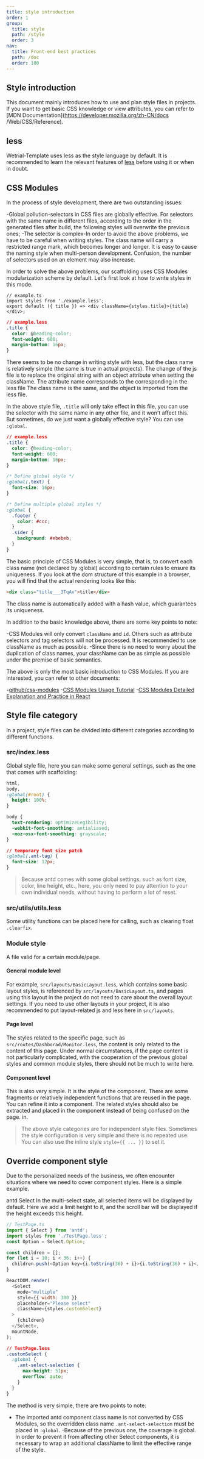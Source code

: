 ```yaml
---
title: style introduction
order: 1
group:
  title: style
  path: /style
  order: 3
nav:
  title: Front-end best practices
  path: /doc
  order: 100
---
```


## Style introduction

This document mainly introduces how to use and plan style files in projects. If you want to get basic CSS knowledge or view attributes, you can refer to [MDN Documentation](https://developer.mozilla.org/zh-CN/docs /Web/CSS/Reference).

## less

Wetrial-Template uses less as the style language by default. It is recommended to learn the relevant features of [less](http://lesscss.org/) before using it or when in doubt.

## CSS Modules

In the process of style development, there are two outstanding issues:

-Global pollution-selectors in CSS files are globally effective. For selectors with the same name in different files, according to the order in the generated files after build, the following styles will overwrite the previous ones; -The selector is complex-In order to avoid the above problems, we have to be careful when writing styles. The class name will carry a restricted range mark, which becomes longer and longer. It is easy to cause the naming style when multi-person development. Confusion, the number of selectors used on an element may also increase.

In order to solve the above problems, our scaffolding uses CSS Modules modularization scheme by default. Let's first look at how to write styles in this mode.

```tsx |pure
// example.ts
import styles from './example.less';
export default ({ title }) => <div className={styles.title}>{title}</div>;
```

```css |pure
// example.less
.title {
  color: @heading-color;
  font-weight: 600;
  margin-bottom: 16px;
}
```

There seems to be no change in writing style with less, but the class name is relatively simple (the same is true in actual projects). The change of the js file is to replace the original string with an object attribute when setting the className. The attribute name corresponds to the corresponding in the less file The class name is the same, and the object is imported from the less file.

In the above style file, `.title` will only take effect in this file, you can use the selector with the same name in any other file, and it won't affect this. But sometimes, do we just want a globally effective style? You can use `:global`.

```css |pure
// example.less
.title {
  color: @heading-color;
  font-weight: 600;
  margin-bottom: 16px;
}

/* Define global style */
:global(.text) {
  font-size: 16px;
}

/* Define multiple global styles */
:global {
  .footer {
    color: #ccc;
  }
  .sider {
    background: #ebebeb;
  }
}
```

The basic principle of CSS Modules is very simple, that is, to convert each class name (not declared by :global) according to certain rules to ensure its uniqueness. If you look at the dom structure of this example in a browser, you will find that the actual rendering looks like this:

```html |pure
<div class="title___3TqAx">title</div>
```

The class name is automatically added with a hash value, which guarantees its uniqueness.

In addition to the basic knowledge above, there are some key points to note:

-CSS Modules will only convert `className` and `id`. Others such as attribute selectors and tag selectors will not be processed. It is recommended to use className as much as possible. -Since there is no need to worry about the duplication of class names, your className can be as simple as possible under the premise of basic semantics.

The above is only the most basic introduction to CSS Modules. If you are interested, you can refer to other documents:

-[github/css-modules](https://github.com/css-modules/css-modules) -[CSS Modules Usage Tutorial](http://www.ruanyifeng.com/blog/2016/06/css_modules.html) -[CSS Modules Detailed Explanation and Practice in React](https://github.com/camsong/blog/issues/5)

## Style file category

In a project, style files can be divided into different categories according to different functions.

### src/index.less

Global style file, here you can make some general settings, such as the one that comes with scaffolding:

```css |pure
html,
body,
:global(#root) {
  height: 100%;
}

body {
  text-rendering: optimizeLegibility;
  -webkit-font-smoothing: antialiased;
  -moz-osx-font-smoothing: grayscale;
}

// temporary font size patch
:global(.ant-tag) {
  font-size: 12px;
}
```

> Because antd comes with some global settings, such as font size, color, line height, etc., here, you only need to pay attention to your own individual needs, without having to perform a lot of reset.

### src/utils/utils.less

Some utility functions can be placed here for calling, such as clearing float `.clearfix`.

### Module style

A file valid for a certain module/page.

#### General module level

For example, `src/layouts/BasicLayout.less`, which contains some basic layout styles, is referenced by `src/layouts/BasicLayout.ts`, and pages using this layout in the project do not need to care about the overall layout settings. If you need to use other layouts in your project, it is also recommended to put layout-related js and less here in `src/layouts`.

#### Page level

The styles related to the specific page, such as `src/routes/Dashborad/Monitor.less`, the content is only related to the content of this page. Under normal circumstances, if the page content is not particularly complicated, with the cooperation of the previous global styles and common module styles, there should not be much to write here.

#### Component level

This is also very simple. It is the style of the component. There are some fragments or relatively independent functions that are reused in the page. You can refine it into a component. The related styles should also be extracted and placed in the component instead of being confused on the page. in.

> The above style categories are for independent style files. Sometimes the style configuration is very simple and there is no repeated use. You can also use the inline style `style={{ ... }}` to set it.

## Override component style

Due to the personalized needs of the business, we often encounter situations where we need to cover component styles. Here is a simple example.

antd Select In the multi-select state, all selected items will be displayed by default. Here we add a limit height to it, and the scroll bar will be displayed if the height exceeds this height.

```js |pure
// TestPage.ts
import { Select } from 'antd';
import styles from './TestPage.less';
const Option = Select.Option;

const children = [];
for (let i = 10; i < 36; i++) {
  children.push(<Option key={i.toString(36) + i}>{i.toString(36) + i}</Option>);
}

ReactDOM.render(
  <Select
    mode="multiple"
    style={{ width: 300 }}
    placeholder="Please select"
    className={styles.customSelect}
  >
    {children}
  </Select>,
  mountNode,
);
```

```css |pure
// TestPage.less
.customSelect {
  :global {
    .ant-select-selection {
      max-height: 51px;
      overflow: auto;
    }
  }
}
```

The method is very simple, there are two points to note:

- The imported antd component class name is not converted by CSS Modules, so the overridden class name `.ant-select-selection` must be placed in `:global`. -Because of the previous one, the coverage is global. In order to prevent it from affecting other Select components, it is necessary to wrap an additional className to limit the effective range of the style.
